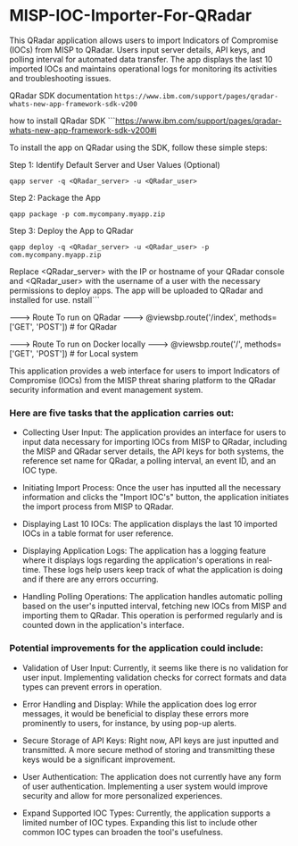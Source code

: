 # MISP-IOC-Importer-For-QRadar
This QRadar application allows users to import Indicators of Compromise (IOCs) from MISP to QRadar. Users input server details, API keys, and polling interval for automated data transfer. The app displays the last 10 imported IOCs and maintains operational logs for monitoring its activities and troubleshooting issues.


QRadar SDK documentation ```https://www.ibm.com/support/pages/qradar-whats-new-app-framework-sdk-v200```

how to install QRadar SDK ```https://www.ibm.com/support/pages/qradar-whats-new-app-framework-sdk-v200#i

To install the app on QRadar using the SDK, follow these simple steps:

Step 1: Identify Default Server and User Values (Optional)

```qapp server -q <QRadar_server> -u <QRadar_user>```

Step 2: Package the App

```qapp package -p com.mycompany.myapp.zip```

Step 3: Deploy the App to QRadar

```qapp deploy -q <QRadar_server> -u <QRadar_user> -p com.mycompany.myapp.zip```

Replace <QRadar_server> with the IP or hostname of your QRadar console and <QRadar_user> with the username of a user with the necessary permissions to deploy apps. The app will be uploaded to QRadar and installed for use.
nstall```

---> Route To run on QRadar ---> @viewsbp.route('/index', methods=['GET', 'POST']) # for QRadar

---> Route To run on Docker locally  ---> @viewsbp.route('/', methods=['GET', 'POST']) # for Local system

This application provides a web interface for users to import Indicators of Compromise (IOCs) from the MISP threat sharing platform to the QRadar security information and event management system. 

### Here are five tasks that the application carries out: ###

* Collecting User Input: The application provides an interface for users to input data necessary for importing IOCs from MISP to QRadar, including the MISP and QRadar server details, the API keys for both systems, the reference set name for QRadar, a polling interval, an event ID, and an IOC type.

* Initiating Import Process: Once the user has inputted all the necessary information and clicks the "Import IOC's" button, the application initiates the import process from MISP to QRadar.

* Displaying Last 10 IOCs: The application displays the last 10 imported IOCs in a table format for user reference.

* Displaying Application Logs: The application has a logging feature where it displays logs regarding the application's operations in real-time. These logs help users keep track of what the application is doing and if there are any errors occurring.

* Handling Polling Operations: The application handles automatic polling based on the user's inputted interval, fetching new IOCs from MISP and importing them to QRadar. This operation is performed regularly and is counted down in the application's interface.

### Potential improvements for the application could include: ###

* Validation of User Input: Currently, it seems like there is no validation for user input. Implementing validation checks for correct formats and data types can prevent errors in operation.

* Error Handling and Display: While the application does log error messages, it would be beneficial to display these errors more prominently to users, for instance, by using pop-up alerts.

* Secure Storage of API Keys: Right now, API keys are just inputted and transmitted. A more secure method of storing and transmitting these keys would be a significant improvement.

* User Authentication: The application does not currently have any form of user authentication. Implementing a user system would improve security and allow for more personalized experiences.

* Expand Supported IOC Types: Currently, the application supports a limited number of IOC types. Expanding this list to include other common IOC types can broaden the tool's usefulness.

